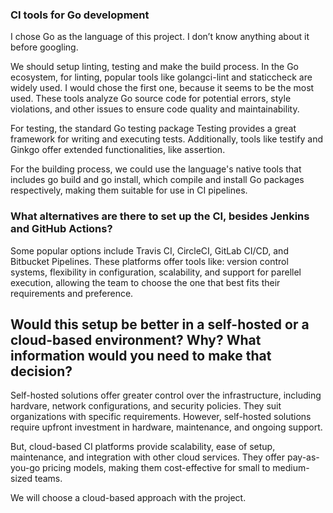 ### CI tools for Go development

I chose Go as the language of this project. I don’t know anything about it before googling.

We should setup linting, testing and make the build process. In the Go ecosystem, for linting, popular tools like golangci-lint and staticcheck are widely used.  I would chose the first one, because it seems to be the most used. These tools analyze Go source code for potential errors, style violations, and other issues to ensure code quality and maintainability. 

For testing, the standard Go testing package Testing provides a great framework for writing and executing tests. Additionally, tools like testify and Ginkgo offer extended functionalities, like assertion.

For the building process, we could use the language's native tools that includes go build and go install, which compile and install Go packages respectively, making them suitable for use in CI pipelines.


### What alternatives are there to set up the CI, besides Jenkins and GitHub Actions? 

Some popular options include Travis CI, CircleCI, GitLab CI/CD, and Bitbucket Pipelines. 
These platforms offer tools like: version control systems, flexibility in configuration, scalability, and support for parellel execution, allowing the team to choose the one that best fits their requirements and preference.


## Would this setup be better in a self-hosted or a cloud-based environment? Why? What information would you need to make that decision?

Self-hosted solutions offer greater control over the infrastructure, including hardvare, network configurations, and security policies. They suit organizations with specific requirements. However, self-hosted solutions require upfront investment in hardware, maintenance, and ongoing support. 

But, cloud-based CI platforms provide scalability, ease of setup, maintenance, and integration with other cloud services. They offer pay-as-you-go pricing models, making them cost-effective for small to medium-sized teams. 

We will choose a cloud-based approach with the project. 
